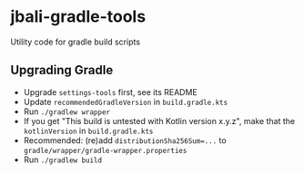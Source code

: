 # jbali-gradle-tools

Utility code for gradle build scripts

## Upgrading Gradle

- Upgrade `settings-tools` first, see its README
- Update `recommendedGradleVersion` in `build.gradle.kts`
- Run `./gradlew wrapper`
- If you get "This build is untested with Kotlin version x.y.z", make that the `kotlinVersion` in `build.gradle.kts`
- Recommended: (re)add `distributionSha256Sum=...` to `gradle/wrapper/gradle-wrapper.properties`
- Run `./gradlew build`
